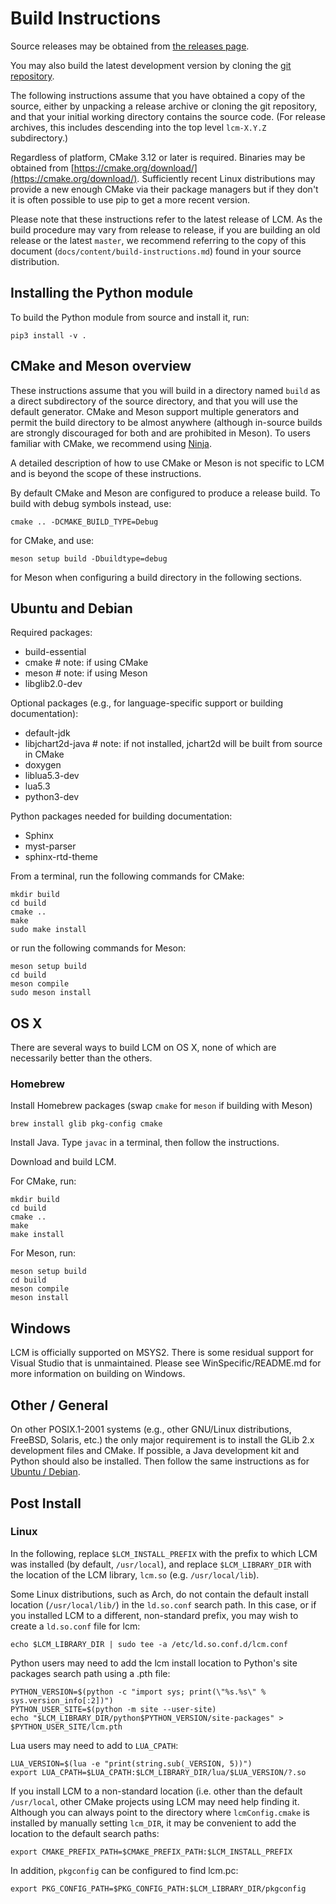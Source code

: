 # Build Instructions

Source releases may be obtained from [the releases page](https://github.com/lcm-proj/lcm/releases).

You may also build the latest development version by cloning the [git
repository](https://github.com/lcm-proj/lcm.git).

The following instructions assume that you have obtained a copy of the source,
either by unpacking a release archive or cloning the git repository, and that
your initial working directory contains the source code. (For release archives,
this includes descending into the top level `lcm-X.Y.Z` subdirectory.)

Regardless of platform, CMake 3.12 or later is required. Binaries may be obtained from
[https://cmake.org/download/](https://cmake.org/download/). Sufficiently recent Linux distributions
may provide a new enough CMake via their package managers but if they don't it is often possible to
use pip to get a more recent version.

Please note that these instructions refer to the latest release of LCM. As the
build procedure may vary from release to release, if you are building an old
release or the latest `master`, we recommend referring to the copy of this
document (`docs/content/build-instructions.md`) found in your source
distribution.

## Installing the Python module

To build the Python module from source and install it, run:

```
pip3 install -v .
```

## CMake and Meson overview

These instructions assume that you will build in a directory named `build` as
a direct subdirectory of the source directory, and that you will use the
default generator. CMake and Meson support multiple generators and permit the
build directory to be almost anywhere (although in-source builds are strongly
discouraged for both and are prohibited in Meson). To users familiar with
CMake, we recommend using [Ninja](https://ninja-build.org/).

A detailed description of how to use CMake or Meson is not specific to LCM and
is beyond the scope of these instructions.

By default CMake and Meson are configured to produce a release build. To build with debug symbols instead, use:

```shell
cmake .. -DCMAKE_BUILD_TYPE=Debug
```

for CMake, and use:

```shell
meson setup build -Dbuildtype=debug
```

for Meson when configuring a build directory in the following sections.

## Ubuntu and Debian

Required packages:
  - build-essential
  - cmake # note: if using CMake
  - meson # note: if using Meson
  - libglib2.0-dev

Optional packages (e.g., for language-specific support or building documentation):
  - default-jdk
  - libjchart2d-java # note: if not installed, jchart2d will be built from source in CMake
  - doxygen
  - liblua5.3-dev
  - lua5.3
  - python3-dev

Python packages needed for building documentation:
  - Sphinx
  - myst-parser
  - sphinx-rtd-theme

From a terminal, run the following commands for CMake:

```shell
mkdir build
cd build
cmake ..
make
sudo make install
```

or run the following commands for Meson:

```shell
meson setup build
cd build
meson compile
sudo meson install
```

## OS X

There are several ways to build LCM on OS X, none of which are necessarily
better than the others.

### Homebrew

Install Homebrew packages (swap `cmake` for `meson` if building with Meson)

```shell
brew install glib pkg-config cmake
```

Install Java.  Type `javac` in a terminal, then follow the instructions.

Download and build LCM.

For CMake, run:

```shell
mkdir build
cd build
cmake ..
make
make install
```

For Meson, run:

```shell
meson setup build
cd build
meson compile
meson install
```

## Windows

LCM is officially supported on MSYS2. There is some residual support for Visual Studio that is
unmaintained. Please see WinSpecific/README.md for more information on building on Windows.

## Other / General

On other POSIX.1-2001 systems (e.g., other GNU/Linux distributions, FreeBSD,
Solaris, etc.) the only major requirement is to install the GLib 2.x
development files and CMake.  If possible, a Java development kit and Python
should also be installed.  Then follow the same instructions as for
[Ubuntu / Debian](#ubuntu-and-debian).

## Post Install

### Linux

In the following, replace `$LCM_INSTALL_PREFIX` with the prefix to which
LCM was installed (by default, `/usr/local`), and replace `$LCM_LIBRARY_DIR`
with the location of the LCM library, `lcm.so` (e.g. `/usr/local/lib`).

Some Linux distributions, such as Arch, do not contain the default install
location (`/usr/local/lib/`) in the `ld.so.conf` search path. In this case,
or if you installed LCM to a different, non-standard prefix, you may wish to
create a `ld.so.conf` file for lcm:

```shell
echo $LCM_LIBRARY_DIR | sudo tee -a /etc/ld.so.conf.d/lcm.conf
```

Python users may need to add the lcm install location to Python's site packages
search path using a .pth file:

```shell
PYTHON_VERSION=$(python -c "import sys; print(\"%s.%s\" % sys.version_info[:2])")
PYTHON_USER_SITE=$(python -m site --user-site)
echo "$LCM_LIBRARY_DIR/python$PYTHON_VERSION/site-packages" > $PYTHON_USER_SITE/lcm.pth
```

Lua users may need to add to `LUA_CPATH`:

```shell
LUA_VERSION=$(lua -e "print(string.sub(_VERSION, 5))")
export LUA_CPATH=$LUA_CPATH:$LCM_LIBRARY_DIR/lua/$LUA_VERSION/?.so
```

If you install LCM to a non-standard location (i.e. other than the default
`/usr/local`, other CMake projects using LCM may need help finding it. Although
you can always point to the directory where `lcmConfig.cmake` is installed by
manually setting `lcm_DIR`, it may be convenient to add the location to the
default search paths:

```shell
export CMAKE_PREFIX_PATH=$CMAKE_PREFIX_PATH:$LCM_INSTALL_PREFIX
```

In addition, `pkgconfig` can be configured to find lcm.pc:

```shell
export PKG_CONFIG_PATH=$PKG_CONFIG_PATH:$LCM_LIBRARY_DIR/pkgconfig
```
